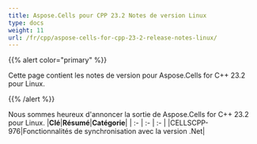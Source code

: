 ```yaml
---
title: Aspose.Cells pour CPP 23.2 Notes de version Linux
type: docs
weight: 11
url: /fr/cpp/aspose-cells-for-cpp-23-2-release-notes-linux/
---
```

{{% alert color="primary" %}}

Cette page contient les notes de version pour Aspose.Cells for C++ 23.2 pour Linux.

{{% /alert %}}

Nous sommes heureux d'annoncer la sortie de Aspose.Cells for C++ 23.2 pour Linux.
|**Clé**|**Résumé**|**Catégorie**|
| :- | :- | :- |
|CELLSCPP-976|Fonctionnalités de synchronisation avec la version .Net|
